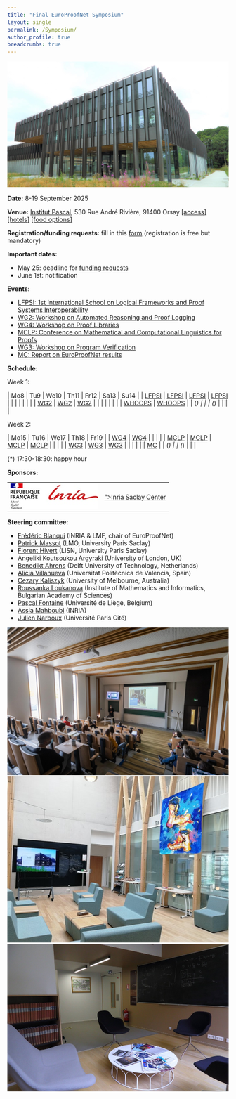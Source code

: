 ```yaml
---
title: "Final EuroProofNet Symposium"
layout: single
permalink: /Symposium/
author_profile: true
breadcrumbs: true
---
```


<img src="/_pages/symposium/ipa11.jpg"/>

**Date:** 8-19 September 2025

**Venue:** [Institut Pascal](https://www.institut-pascal.universite-paris-saclay.fr/), 530 Rue André Rivière, 91400 Orsay [[access]](../Access) [[hotels]](../Hotels) [[food options]](../Food)

**Registration/funding requests:** fill in this [form](https://forms.gle/QLFzh3Ugv5WgkhZr7) (registration is free but mandatory)

**Important dates:**
- May 25: deadline for [funding requests](https://forms.gle/QLFzh3Ugv5WgkhZr7)
- June 1st: notification

**Events:**
* [LFPSI: 1st International School on Logical Frameworks and Proof Systems Interoperability](../LFPSI25)
* [WG2: Workshop on Automated Reasoning and Proof Logging](../wg2-symposium)
* [WG4: Workshop on Proof Libraries](../WG4_Orsay25)
* [MCLP: Conference on Mathematical and Computational Linguistics for Proofs](../MCLP)
* [WG3: Workshop on Program Verification](../wg3-Sept2025)
* [MC: Report on EuroProofNet results](../mc-meetings)

**Schedule:**

Week 1:

| Mo8                 | Tu9                 | We10                | Th11                     | Fr12                     | Sa13                        | Su14                        |
| [LFPSI](../LFPSI25) | [LFPSI](../LFPSI25) | [LFPSI](../LFPSI25) | [LFPSI](../LFPSI25)      |                          |                             |                             |
|                     |                     |                     | [WG2](../wg2-symposium/) | [WG2](../wg2-symposium/) | [WG2](../wg2-symposium/)    |                             |
|                     |                     |                     |                          |                          | [WHOOPS](../wg2-symposium/) | [WHOOPS](../wg2-symposium/) |
| (*)                 |                     |                     | (*)                      |                          |                             |                             |

Week 2:

| Mo15                  | Tu16                  | We17                   | Th18                   | Fr19                   |
| [WG4](../WG4_Orsay25) | [WG4](../WG4_Orsay25) |                        |                        |                        |
| [MCLP](../MCLP)       | [MCLP](../MCLP)       | [MCLP](../MCLP)        | [MCLP](../MCLP)        |                        |
|                       |                       | [WG3](../wg3-Sept2025) | [WG3](../wg3-Sept2025) | [WG3](../wg3-Sept2025) |
|                       |                       |                        |                        | [MC](../mc-meetings)   |
| (*)                   |                       | (*)                    |                        |                        |

(*) 17:30-18:30: happy hour

**Sponsors:**

<table>
<tr>
<td><a href="https://www.inria.fr/en/centre-inria-de-saclay"><img src="/_pages/symposium/RF-Inria_logo_signat.jpg"/>
<td><a href="<a href="https://www.inria.fr/en/centre-inria-de-saclay">">Inria Saclay Center</a></a>
</tr>
</table>

**Steering committee:**
- [Frédéric Blanqui](https://blanqui.gitlabpages.inria.fr/) (INRIA & LMF, chair of EuroProofNet)
- [Patrick Massot](https://www.imo.universite-paris-saclay.fr/~patrick.massot/) (LMO, University Paris Saclay)
- [Florent Hivert](https://www.lri.fr/~hivert/) (LISN, University Paris Saclay)
- [Angeliki Koutsoukou Argyraki](https://pure.royalholloway.ac.uk/en/persons/angeliki-koutsoukou-argyraki) (University of London, UK)
- [Benedikt Ahrens](https://benediktahrens.gitlab.io/) (Delft University of Technology, Netherlands)
- [Alicia Villanueva](http://personales.upv.es/alvilga1/) (Universitat Politècnica de València, Spain)
- [Cezary Kaliszyk](https://findanexpert.unimelb.edu.au/profile/1063018-cezary-kaliszyk) (University of Melbourne, Australia)
- [Roussanka Loukanova](http://www.math.bas.bg/logic/loukanovarp/) (Institute of Mathematics and Informatics, Bulgarian Academy of Sciences)
- [Pascal Fontaine](https://people.montefiore.uliege.be/pfontain/) (Université de Liège, Belgium)
- [Assia Mahboubi](http://people.rennes.inria.fr/Assia.Mahboubi/) (INRIA)
- [Julien Narboux](https://dpt-info.u-strasbg.fr/~narboux/) (Université Paris Cité)

<img src="/_pages/symposium/ipa13.jpg"/>
<img src="/_pages/symposium/ipa10.jpg"/>
<img src="/_pages/symposium/ipa7.jpg"/>
